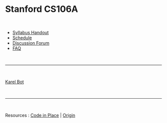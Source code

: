 # Stanford CS106A

<br>

- [Syllabus Handout](https://compedu.stanford.edu/codeinplace/v1/#/handout/info)
- [Schedule](https://compedu.stanford.edu/codeinplace/v1/#/course/schedule)
- [Discussion Forum](https://us.edstem.org/courses/490/discussion/)
- [FAQ](https://codeinplace2020.github.io/faqs/coursefaqs.html)


<br>

---

<br>

[Karel Bot](https://compedu.stanford.edu/karel-reader/docs/python/en/intro.html)


<br>

---

<br>

Resources  :  [Code in Place](https://github.com/mori-c/cs106a/blob/master/res/codeinplace/README.md) | [Origin](https://github.com/mori-c/cs106a/blob/master/res/origin/README.md)
